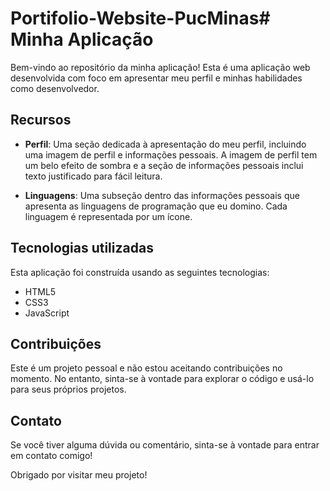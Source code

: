 # Portifolio-Website-PucMinas# Minha Aplicação

Bem-vindo ao repositório da minha aplicação! Esta é uma aplicação web desenvolvida com foco em apresentar meu perfil e minhas habilidades como desenvolvedor.

## Recursos

- **Perfil**: Uma seção dedicada à apresentação do meu perfil, incluindo uma imagem de perfil e informações pessoais. A imagem de perfil tem um belo efeito de sombra e a seção de informações pessoais inclui texto justificado para fácil leitura.

- **Linguagens**: Uma subseção dentro das informações pessoais que apresenta as linguagens de programação que eu domino. Cada linguagem é representada por um ícone.

## Tecnologias utilizadas

Esta aplicação foi construída usando as seguintes tecnologias:

- HTML5
- CSS3
- JavaScript

## Contribuições

Este é um projeto pessoal e não estou aceitando contribuições no momento. No entanto, sinta-se à vontade para explorar o código e usá-lo para seus próprios projetos.

## Contato

Se você tiver alguma dúvida ou comentário, sinta-se à vontade para entrar em contato comigo!

Obrigado por visitar meu projeto!
